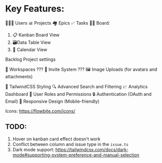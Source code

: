 # Key Features:

👨‍👩‍👧 Users
📊 Projects
🏘️ Epics
✅ Tasks
🏄‍♂️ Board:

1. 📋 Kanban Board View
2. 🗃Data Table View
3. 📅 Calendar View

Backlog
Project settings

🏢 Workspaces ???
📩 Invite System ???
🖼️ Image Uploads (for avatars and attachments)

🎨 TailwindCSS Styling
🔍 Advanced Search and Filtering
📈 Analytics Dashboard
👥 User Roles and Permissions
🔒 Authentication (OAuth and Email)
📱 Responsive Design (Mobile-friendly)

Icons: https://flowbite.com/icons/

## TODO:

1. Hover on kanban card effect doesn't work
2. Conflict between column and issue type in the `issue.ts`
3. Dark mode support: https://tailwindcss.com/docs/dark-mode#supporting-system-preference-and-manual-selection
